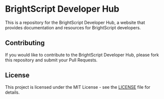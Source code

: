 # BrightScript Developer Hub

This is a repository for the BrightScript Developer Hub, a website that provides documentation and resources for BrightScript developers.

## Contributing

If you would like to contribute to the BrightScript Developer Hub, please fork this repository and submit your Pull Requests.

## License

This project is licensed under the MIT License - see the [LICENSE](LICENSE) file for details.
